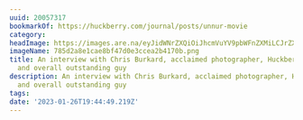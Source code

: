 ```yaml
---
uuid: 20057317
bookmarkOf: https://huckberry.com/journal/posts/unnur-movie
category: 
headImage: https://images.are.na/eyJidWNrZXQiOiJhcmVuYV9pbWFnZXMiLCJrZXkiOiIyMDA1NzMxNy9vcmlnaW5hbF83ODVkMmE4ZTFjYWU4YmY0N2QwZTNjY2VhMmI0MTcwYi5wbmciLCJlZGl0cyI6eyJyZXNpemUiOnsid2lkdGgiOjEyMDAsImhlaWdodCI6MTIwMCwiZml0IjoiaW5zaWRlIiwid2l0aG91dEVubGFyZ2VtZW50Ijp0cnVlfSwid2VicCI6eyJxdWFsaXR5Ijo5MH0sImpwZWciOnsicXVhbGl0eSI6OTB9LCJyb3RhdGUiOm51bGx9fQ==?bc=0
imageName: 785d2a8e1cae8bf47d0e3ccea2b4170b.png
title: An interview with Chris Burkard, acclaimed photographer, Huckberry Ambassador,
  and overall outstanding guy
description: An interview with Chris Burkard, acclaimed photographer, Huckberry Ambassador,
  and overall outstanding guy
tags: 
date: '2023-01-26T19:44:49.219Z'
---
```

